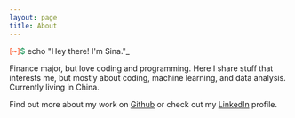 ```yaml
---
layout: page
title: About
---
```


<div class="about-greeting">
<span style="color: #fc4a1a">[~]</span><span style="color: #0d904f">$</span>  echo "Hey there! I'm Sina."<span class="cursor">&#95;</span>
</div>

Finance major, but love coding and programming. Here I share stuff that
interests me, but mostly about coding, machine learning, and data analysis.
Currently living in China.

Find out more about my work on [Github](https://github.com/alisiina) or check
out my [LinkedIn](https://linkedin.com/in/alisina) profile.
